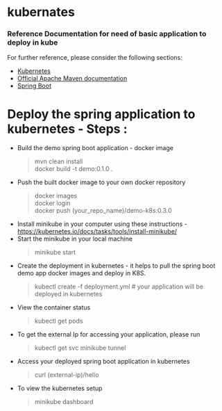 # kubernates

### Reference Documentation for need of basic application to deploy in kube
For further reference, please consider the following sections:

* [Kubernetes](https://kubernetes.io/)
* [Official Apache Maven documentation](https://maven.apache.org/guides/index.html)
* [Spring Boot](https://docs.spring.io/spring-boot/docs/{bootVersion}/reference/htmlsingle/#production-ready)


# Deploy the spring application to kubernetes - Steps :

* Build the demo spring boot application - docker image
    > mvn clean install \
    > docker build -t demo:0.1.0 .
* Push the built docker image to your own docker repository
    > docker images \
    > docker login \
    > docker push (your_repo_name)/demo-k8s:0.3.0
* Install minikube in your computer using these instructions - https://kubernetes.io/docs/tasks/tools/install-minikube/
* Start the minikube in your local machine
    > minikube start
* Create the deployment in kubernetes - it helps to pull the spring boot demo app docker images and deploy in K8S.
    > kubectl create -f deployment.yml # your application will be deployed in kubernetes
* View the container status
    > kubectl get pods
* To get the external Ip for accessing your application, please run
    > kubectl get svc
    > minikube tunnel
* Access your deployed spring boot application in kubernetes
    > curl (external-ip)/hello
* To view the kubernetes setup
    > minikube dashboard
